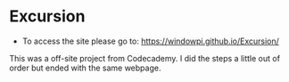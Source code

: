 # Excursion

 * To access the site please go to: https://windowpi.github.io/Excursion/
 
 This was a off-site project from Codecademy. I did the steps a little out of order but ended with the same webpage.